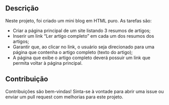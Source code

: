 ## Descrição

Neste projeto, foi criado um mini blog em HTML puro. As tarefas são:

- Criar a página principal de um site listando 3 resumos de artigos;
- Inserir um link “Ler artigo completo” em cada um dos resumos dos artigos;
- Garantir que, ao clicar no link, o usuário seja direcionado para uma página que contenha o artigo completo (texto do artigo);
- A página que exibe o artigo completo deverá possuir um link que permita voltar à página principal.

## Contribuição

Contribuições são bem-vindas! Sinta-se à vontade para abrir uma issue ou enviar um pull request com melhorias para este projeto.
